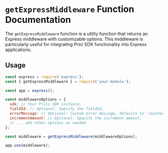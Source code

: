 # `getExpressMiddleware` Function Documentation

The `getExpressMiddleware` function is a utility function that returns an Express middleware with customizable options. This middleware is particularly useful for integrating Prici SDK functionality into Express applications.

## Usage

```javascript
const express = require('express');
const { getExpressMiddleware } = require('your-module');

const app = express();

const middlewareOptions = {
  sdk: // Your Prici SDK instance,
  fieldId: // Optional: Specify the fieldId,
  errorMessage: // Optional: Custom error message, defaults to 'reached limit',
  incrementAmount: // Optional: Specify the increment amount,
  // ... add other options as needed
};

const middleware = getExpressMiddleware(middlewareOptions);

app.use(middleware);